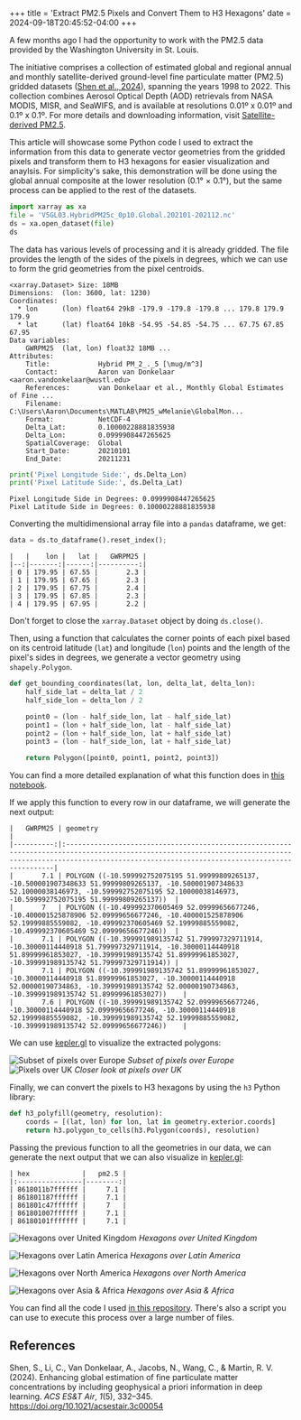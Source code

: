 +++
title = 'Extract PM2.5 Pixels and Convert Them to H3 Hexagons'
date = 2024-09-18T20:45:52-04:00
+++

A few months ago I had the opportunity to work with the PM2.5 data provided by the Washington University in St. Louis.

The initiative comprises a collection of estimated global and regional annual and monthly satellite-derived ground-level fine particulate matter (PM2.5) gridded datasets ([Shen et al., 2024](https://pubs.acs.org/doi/full/10.1021/acsestair.3c00054)), spanning the years 1998 to 2022. This collection combines Aerosol Optical Depth (AOD) retrievals from NASA MODIS, MISR, and SeaWIFS, and is available at resolutions 0.01º x 0.01º and 0.1º x 0.1º. For more details and downloading information, visit [Satellite-derived PM2.5](https://sites.wustl.edu/acag/datasets/surface-pm2-5/).

This article will showcase some Python code I used to extract the information from this data to generate vector geometries from the gridded pixels and transform them to H3 hexagons for easier visualization and anaylsis. For simplicity's sake, this demonstration will be done using the global annual composite at the lower resolution (0.1° × 0.1°), but the same process can be applied to the rest of the datasets.

```python
import xarray as xa
file = 'V5GL03.HybridPM25c_0p10.Global.202101-202112.nc'
ds = xa.open_dataset(file)
ds
```

The data has various levels of processing and it is already gridded. The file provides the length of the sides of the pixels in degrees, which we can use to form the grid geometries from the pixel centroids.

```text
<xarray.Dataset> Size: 18MB
Dimensions:  (lon: 3600, lat: 1230)
Coordinates:
  * lon      (lon) float64 29kB -179.9 -179.8 -179.8 ... 179.8 179.9 179.9
  * lat      (lat) float64 10kB -54.95 -54.85 -54.75 ... 67.75 67.85 67.95
Data variables:
    GWRPM25  (lat, lon) float32 18MB ...
Attributes:
    Title:            Hybrid PM_2_._5 [\mug/m^3]
    Contact:          Aaron van Donkelaar <aaron.vandonkelaar@wustl.edu>
    References:       van Donkelaar et al., Monthly Global Estimates of Fine ...
    Filename:         C:\Users\Aaron\Documents\MATLAB\PM25_wMelanie\GlobalMon...
    Format:           NetCDF-4
    Delta_Lat:        0.10000228881835938
    Delta_Lon:        0.0999908447265625
    SpatialCoverage:  Global
    Start_Date:       20210101
    End_Date:         20211231
```

```python
print('Pixel Longitude Side:', ds.Delta_Lon)
print('Pixel Latitude Side:', ds.Delta_Lat)
```

```text
Pixel Longitude Side in Degrees: 0.0999908447265625
Pixel Latitude Side in Degrees: 0.10000228881835938
```

Converting the multidimensional array file into a `pandas` dataframe, we get:

```python
data = ds.to_dataframe().reset_index();
```

```text
|   |    lon |   lat |   GWRPM25 |
|--:|-------:|------:|----------:|
| 0 | 179.95 | 67.55 |       2.3 |
| 1 | 179.95 | 67.65 |       2.3 |
| 2 | 179.95 | 67.75 |       2.4 |
| 3 | 179.95 | 67.85 |       2.3 |
| 4 | 179.95 | 67.95 |       2.2 |
```

Don't forget to close the `xarray.Dataset` object by doing `ds.close()`.

Then, using a function that calculates the corner points of each pixel based on its centroid latitude (`lat`) and longitude (`lon`) points and the length of the pixel's sides in degrees, we generate a vector geometry using `shapely.Polygon`.

```python
def get_bounding_coordinates(lat, lon, delta_lat, delta_lon):
    half_side_lat = delta_lat / 2
    half_side_lon = delta_lon / 2

    point0 = (lon - half_side_lon, lat - half_side_lat)
    point1 = (lon + half_side_lon, lat - half_side_lat)
    point2 = (lon + half_side_lon, lat + half_side_lat)
    point3 = (lon - half_side_lon, lat + half_side_lat)

    return Polygon([point0, point1, point2, point3])
```

You can find a more detailed explanation of what this function does in [this notebook](https://github.com/jeronimoluza/pm2.5_extraction/blob/main/notebooks/example.ipynb).

If we apply this function to every row in our dataframe, we will generate the next output:

```
|   GWRPM25 | geometry                                                                                                                                                                                                       |
|----------:|:---------------------------------------------------------------------------------------------------------------------------------------------------------------------------------------------------------------|
|       7.1 | POLYGON ((-10.599992752075195 51.99999809265137, -10.500001907348633 51.99999809265137, -10.500001907348633 52.10000038146973, -10.599992752075195 52.10000038146973, -10.599992752075195 51.99999809265137))  |
|       7   | POLYGON ((-10.499992370605469 52.09999656677246, -10.400001525878906 52.09999656677246, -10.400001525878906 52.19999885559082, -10.499992370605469 52.19999885559082, -10.499992370605469 52.09999656677246))  |
|       7.1 | POLYGON ((-10.399991989135742 51.799997329711914, -10.30000114440918 51.799997329711914, -10.30000114440918 51.89999961853027, -10.399991989135742 51.89999961853027, -10.399991989135742 51.799997329711914)) |
|       7.1 | POLYGON ((-10.399991989135742 51.89999961853027, -10.30000114440918 51.89999961853027, -10.30000114440918 52.00000190734863, -10.399991989135742 52.00000190734863, -10.399991989135742 51.89999961853027))    |
|       7.6 | POLYGON ((-10.399991989135742 52.09999656677246, -10.30000114440918 52.09999656677246, -10.30000114440918 52.19999885559082, -10.399991989135742 52.19999885559082, -10.399991989135742 52.09999656677246))    |
```

We can use [kepler.gl](https://kepler.gl/demo) to visualize the extracted polygons:

![Subset of pixels over Europe](./images/europe_pixels_pm25.png)
_Subset of pixels over Europe_
![Pixels over UK](./images/uk_pixels_borders_pm25.png)
_Closer look at pixels over UK_

Finally, we can convert the pixels to H3 hexagons by using the `h3` Python library:

```python
def h3_polyfill(geometry, resolution):
	coords = [(lat, lon) for lon, lat in geometry.exterior.coords]
	return h3.polygon_to_cells(h3.Polygon(coords), resolution)
```

Passing the previous function to all the geometries in our data, we can generate the next output that we can also visualize in [kepler.gl](https://kepler.gl/demo):

```
| hex             |   pm2.5 |
|:----------------|--------:|
| 8618011b7ffffff |     7.1 |
| 861801187ffffff |     7.1 |
| 861801c47ffffff |     7   |
| 861801007ffffff |     7.1 |
| 86180101fffffff |     7.1 |
```

![Hexagons over United Kingdom](./images/uk_hexagons_pm25.png)
_Hexagons over United Kingdom_

![Hexagons over Latin America](./images/lac_hexagons_pm25.png)
_Hexagons over Latin America_

![Hexagons over North America](./images/na_hexagons_pm25.png)
_Hexagons over North America_

![Hexagons over Asia & Africa](./images/asia_africa_hexagons_pm25.png)
_Hexagons over Asia & Africa_

You can find all the code I used [in this repository](https://github.com/jeronimoluza/pm2.5_extraction/tree/main). There's also a script you can use to execute this process over a large number of files.

## References

Shen, S., Li, C., Van Donkelaar, A., Jacobs, N., Wang, C., & Martin, R. V. (2024). Enhancing global estimation of fine particulate matter concentrations by including geophysical a priori information in deep learning. _ACS ES&T Air_, _1_(5), 332–345. https://doi.org/10.1021/acsestair.3c00054
